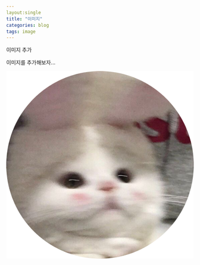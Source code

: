 ```yaml
---
layout:single
title: "이미지"
categories: blog
tags: image
---
```


이미지 추가

이미지를 추가해보자...

![profile](../images/2023-03-25-image/profile-1679711686890-6.png)
